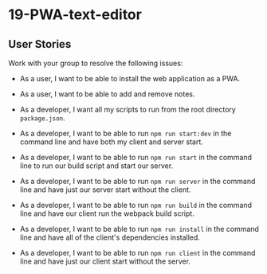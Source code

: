 # 19-PWA-text-editor

## User Stories

Work with your group to resolve the following issues:

- As a user, I want to be able to install the web application as a PWA.

- As a user, I want to be able to add and remove notes.

- As a developer, I want all my scripts to run from the root directory `package.json`.

- As a developer, I want to be able to run `npm run start:dev` in the command line and have both my client and server start.

- As a developer, I want to be able to run `npm run start` in the command line to run our build script and start our server.

- As a developer, I want to be able to run `npm run server` in the command line and have just our server start without the client.

- As a developer, I want to be able to run `npm run build` in the command line and have our client run the webpack build script.

- As a developer, I want to be able to run `npm run install` in the command line and have all of the client's dependencies installed.

- As a developer, I want to be able to run `npm run client` in the command line and have just our client start without the server.
